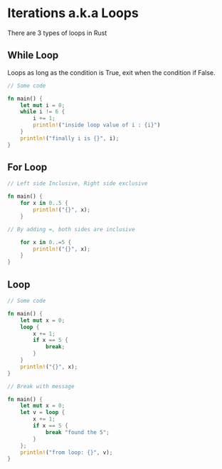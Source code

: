 # Iterations a.k.a Loops

There are 3 types of loops in Rust

## While Loop

Loops as long as the condition is True, exit when the condition if False.

```rust
// Some code

fn main() {
    let mut i = 0;
    while i != 6 {
        i += 1;
        println!("inside loop value of i : {i}")
    }
    println!("finally i is {}", i);
}
```

## For Loop

```rust
// Left side Inclusive, Right side exclusive

fn main() {
    for x in 0..5 {
        println!("{}", x);
    }

// By adding =, both sides are inclusive

    for x in 0..=5 {
        println!("{}", x);
    }
}
```

## Loop

```rust
// Some code

fn main() {
    let mut x = 0;
    loop {
        x += 1;
        if x == 5 {
            break;
        }
    }
    println!("{}", x);
}
```

```rust
// Break with message

fn main() {
    let mut x = 0;
    let v = loop {
        x += 1;
        if x == 5 {
            break "found the 5";
        }
    };
    println!("from loop: {}", v);
}
```
